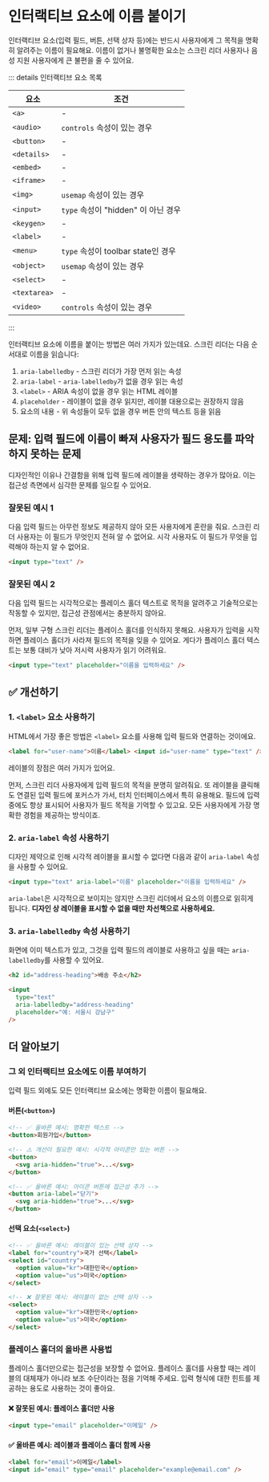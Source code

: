 # 인터랙티브 요소에 이름 붙이기

인터랙티브 요소(입력 필드, 버튼, 선택 상자 등)에는 반드시 사용자에게 그 목적을 명확히 알려주는 이름이 필요해요. 이름이 없거나 불명확한 요소는 스크린 리더 사용자나 음성 지원 사용자에게 큰 불편을 줄 수 있어요.

::: details 인터랙티브 요소 목록

| 요소 | 조건 |
|------|------|
| `<a>` | - |
| `<audio>` | `controls` 속성이 있는 경우 |
| `<button>` | - |
| `<details>` | - |
| `<embed>` | - |
| `<iframe>` | - |
| `<img>` | `usemap` 속성이 있는 경우 |
| `<input>` | `type` 속성이 "hidden" 이 아닌 경우 |
| `<keygen>` | - |
| `<label>` | - |
| `<menu>` | `type` 속성이 toolbar state인 경우 |
| `<object>` | `usemap` 속성이 있는 경우 |
| `<select>` | - |
| `<textarea>` | - |
| `<video>` | `controls` 속성이 있는 경우 |
:::

인터랙티브 요소에 이름을 붙이는 방법은 여러 가지가 있는데요. 스크린 리더는 다음 순서대로 이름을 읽습니다:

1. `aria-labelledby` - 스크린 리더가 가장 먼저 읽는 속성
2. `aria-label` - `aria-labelledby`가 없을 경우 읽는 속성
3. `<label>` - ARIA 속성이 없을 경우 읽는 HTML 레이블
4. `placeholder` - 레이블이 없을 경우 읽지만, 레이블 대용으로는 권장하지 않음
5. 요소의 내용 - 위 속성들이 모두 없을 경우 버튼 안의 텍스트 등을 읽음

## 문제: 입력 필드에 이름이 빠져 사용자가 필드 용도를 파악하지 못하는 문제

디자인적인 이유나 간결함을 위해 입력 필드에 레이블을 생략하는 경우가 많아요. 이는 접근성 측면에서 심각한 문제를 일으킬 수 있어요.

### 잘못된 예시 1

다음 입력 필드는 아무런 정보도 제공하지 않아 모든 사용자에게 혼란을 줘요. 스크린 리더 사용자는 이 필드가 무엇인지 전혀 알 수 없어요. 시각 사용자도 이 필드가 무엇을 입력해야 하는지 알 수 없어요.

```html
<input type="text" />
```

### 잘못된 예시 2

다음 입력 필드는 시각적으로는 플레이스 홀더 텍스트로 목적을 알려주고 기술적으로는 작동할 수 있지만, 접근성 관점에서는 충분하지 않아요.

먼저, 일부 구형 스크린 리더는 플레이스 홀더를 인식하지 못해요. 사용자가 입력을 시작하면 플레이스 홀더가 사라져 필드의 목적을 잊을 수 있어요. 게다가 플레이스 홀더 텍스트는 보통 대비가 낮아 저시력 사용자가 읽기 어려워요.

```html
<input type="text" placeholder="이름을 입력하세요" />
```

## ✅ 개선하기

### 1. `<label>` 요소 사용하기

HTML에서 가장 좋은 방법은 `<label>` 요소를 사용해 입력 필드와 연결하는 것이에요.

```html
<label for="user-name">이름</label> <input id="user-name" type="text" />
```

레이블의 장점은 여러 가지가 있어요.

먼저, 스크린 리더 사용자에게 입력 필드의 목적을 분명히 알려줘요. 또 레이블을 클릭해도 연결된 입력 필드에 포커스가 가서, 터치 인터페이스에서 특히 유용해요. 필드에 입력 중에도 항상 표시되어 사용자가 필드 목적을 기억할 수 있고요. 모든 사용자에게 가장 명확한 경험을 제공하는 방식이죠.

### 2. `aria-label` 속성 사용하기

디자인 제약으로 인해 시각적 레이블을 표시할 수 없다면 다음과 같이 `aria-label` 속성을 사용할 수 있어요.

```html
<input type="text" aria-label="이름" placeholder="이름을 입력하세요" />
```

`aria-label`은 시각적으로 보이지는 않지만 스크린 리더에서 요소의 이름으로 읽히게 됩니다. **디자인 상 레이블을 표시할 수 없을 때만 차선책으로 사용하세요.**

### 3. `aria-labelledby` 속성 사용하기

화면에 이미 텍스트가 있고, 그것을 입력 필드의 레이블로 사용하고 싶을 때는 `aria-labelledby`를 사용할 수 있어요.

```html
<h2 id="address-heading">배송 주소</h2>

<input
  type="text"
  aria-labelledby="address-heading"
  placeholder="예: 서울시 강남구"
/>
```

## 더 알아보기

### 그 외 인터랙티브 요소에도 이름 부여하기

입력 필드 외에도 모든 인터랙티브 요소에는 명확한 이름이 필요해요.

#### 버튼(`<button>`)

```html
<!-- ✅ 올바른 예시: 명확한 텍스트 -->
<button>회원가입</button>

<!-- ⚠️ 개선이 필요한 예시: 시각적 아이콘만 있는 버튼 -->
<button>
  <svg aria-hidden="true">...</svg>
</button>

<!-- ✅ 올바른 예시: 아이콘 버튼에 접근성 추가 -->
<button aria-label="닫기">
  <svg aria-hidden="true">...</svg>
</button>
```

#### 선택 요소(`<select>`)

```html
<!-- ✅ 올바른 예시: 레이블이 있는 선택 상자 -->
<label for="country">국가 선택</label>
<select id="country">
  <option value="kr">대한민국</option>
  <option value="us">미국</option>
</select>

<!-- ❌ 잘못된 예시: 레이블이 없는 선택 상자 -->
<select>
  <option value="kr">대한민국</option>
  <option value="us">미국</option>
</select>
```

### 플레이스 홀더의 올바른 사용법

플레이스 홀더만으로는 접근성을 보장할 수 없어요. 플레이스 홀더를 사용할 때는 레이블의 대체재가 아니라 보조 수단이라는 점을 기억해 주세요. 입력 형식에 대한 힌트를 제공하는 용도로 사용하는 것이 좋아요.

#### ❌ 잘못된 예시: 플레이스 홀더만 사용

```html
<input type="email" placeholder="이메일" />
```

#### ✅ 올바른 예시: 레이블과 플레이스 홀더 함께 사용

```html
<label for="email">이메일</label>
<input id="email" type="email" placeholder="example@email.com" />
```

